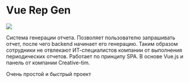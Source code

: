 # Vue Rep Gen

<img src="http://dkonnov.ru/github/rep-gen.gif">

Система генерации отчета. Позволяет пользователю запрашивать отчет, после чего backend начинает его генерацию. Таким образом сотрудники не отвлекают ИТ-специалистов компании от выполнения периодических отчетов.
Работает по принципу SPA. В основе Vue.js и панель от компании Creative-tim.

Очень простой и быстрый проект

